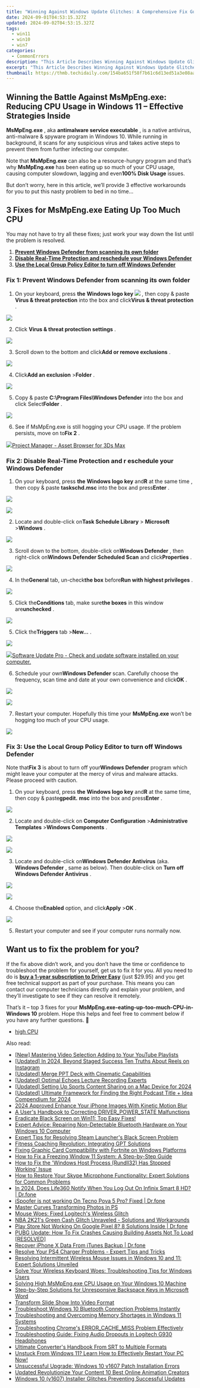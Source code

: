 ```yaml
---
title: "Winning Against Windows Update Glitches: A Comprehensive Fix Guide"
date: 2024-09-01T04:53:15.327Z
updated: 2024-09-02T04:53:15.327Z
tags:
  - win11
  - win10
  - win7
categories:
  - CommonErrors
description: "This Article Describes Winning Against Windows Update Glitches: A Comprehensive Fix Guide"
excerpt: "This Article Describes Winning Against Windows Update Glitches: A Comprehensive Fix Guide"
thumbnail: https://thmb.techidaily.com/154ba651f58f7b61c6d13ed51a3e08aab825faff32ad0111bfbaa0c8293dac8c.jpg
---
```


## Winning the Battle Against MsMpEng.exe: Reducing CPU Usage in Windows 11 – Effective Strategies Inside

**MsMpEng.exe** , aka **antimalware service executable** , is a native antivirus, anti-malware & spyware program in Windows 10\. While running in background, it scans for any suspicious virus and takes active steps to prevent them from further infecting our computer.

 Note that **MsMpEng.exe** can also be a resource-hungry program and that’s why **MsMpEng.exe** has been eating up so much of your CPU usage, causing computer slowdown, lagging and even**100% Disk Usage**  issues.

 But don’t worry, here in this article, we’ll provide 3 effective workarounds for you to put this nasty problem to bed in no time…

## 3 Fixes for MsMpEng.exe Eating Up Too Much CPU

 You may not have to try all these fixes; just work your way down the list until the problem is resolved.

1. **[Prevent Windows Defender from scanning its own folder](https://tools.techidaily.com/drivereasy/download/)**
2. **[Disable Real-Time Protection and reschedule your Windows Defender](https://tools.techidaily.com/drivereasy/download/)**
3. **[Use the Local Group Policy Editor to turn off Windows Defender](https://tools.techidaily.com/drivereasy/download/)**

### **Fix 1: Prevent Windows Defender from scanning its own folder**

1) On your keyboard, press **the**   **Windows logo key ![](https://images.drivereasy.com/wp-content/uploads/2018/04/img_5ae0331bc08e4.png)**  , then copy & paste **Virus & threat protection** into the box and click**Virus & threat protection** .

![](https://images.drivereasy.com/wp-content/uploads/2018/07/img_5b48478e47ae3.jpg)

 2) Click **Virus & threat protection settings** .

![](https://images.drivereasy.com/wp-content/uploads/2018/07/img_5b484832a46a2.jpg)

 3) Scroll down to the bottom and click**Add or remove exclusions** .

![](https://images.drivereasy.com/wp-content/uploads/2018/07/img_5b4848b874e63.jpg)

 4) Click**Add an exclusion** \>**Folder** .

![](https://images.drivereasy.com/wp-content/uploads/2018/07/img_5b484924c3bad.jpg)

 5) Copy & paste **C:\\Program Files\\Windows Defender** into the box and click Select**Folder** .

![](https://images.drivereasy.com/wp-content/uploads/2018/07/img_5b4849bf2c80f.jpg)

 6) See if MsMpEng.exe is still hogging your CPU usage. If the problem persists, move on to**Fix 2** .

<!-- affiliate ads begin -->
<a href="https://secure.2checkout.com/order/checkout.php?PRODS=4709458&QTY=1&AFFILIATE=108875&CART=1"><img src="https://3d-kstudio.com/wp-content/uploads/2019/10/Project-Manager-version-3-1600x900-768x419.jpg" border="0">Project Manager - Asset Browser for 3Ds Max</a>
<!-- affiliate ads end -->
### **Fix 2: Disable Real-Time Protection and r** **eschedule your Windows Defender**

1) On your keyboard, press **the**   **Windows logo key**  and**R** at the same time , then copy & paste **taskschd.msc** into the box and press**Enter** .

![](https://images.drivereasy.com/wp-content/uploads/2018/07/img_5b4823e1f27c3.png)

<!-- affiliate ads begin -->
<a href="https://shop.mondly.com/affiliate.php?ACCOUNT=ATISTUDI&AFFILIATE=108875&PATH=https%3A%2F%2Fwww.mondly.com%3FAFFILIATE%3D108875%26RESOURCE%3D%2BBusiness%2B970x90%2B"><img src="https://secure.avangate.com/images/merchant/69c418c33ec2e1a4267fa9bb77fa1428/business-970x90.gif" border="0"></a>
<!-- affiliate ads end -->
 2) Locate and double-click on**Task Schedule Library** \> **Microsoft** \>**Windows** .

![](https://images.drivereasy.com/wp-content/uploads/2018/07/img_5b48247e04d53.jpg)

 3) Scroll down to the bottom, double-click on**Windows Defender** , then right-click on**Windows Defender Scheduled Scan** and click**Properties** .

![](https://images.drivereasy.com/wp-content/uploads/2018/07/img_5b48254c26e3f.jpg)

 4) In the**General** tab, un-check**the box** before**Run with highest privileges** .

![](https://images.drivereasy.com/wp-content/uploads/2018/07/img_5b4845e5ee219.jpg)

 5) Click the**Conditions** tab, make sure**the boxes** in this window are**unchecked** .

![](https://images.drivereasy.com/wp-content/uploads/2018/07/img_5b48462bea585.jpg)

 5) Click the**Triggers** tab >**New…** .

![](https://images.drivereasy.com/wp-content/uploads/2018/07/img_5b482828900da.png)

<!-- affiliate ads begin -->
<a href="https://order.glarysoft.com/order/checkout.php?PRODS=4691139&QTY=1&AFFILIATE=108875&CART=1"><img src="https://secure.avangate.com/images/merchant/6734fa703f6633ab896eecbdfad8953a/products/SU-200-1.png" border="0">Software Update Pro - Check and update software installed on your computer. </a>
<!-- affiliate ads end -->
 6) Schedule your own**Windows Defender** scan. Carefully choose the frequency, scan time and date at your own convenience and click**OK** .

![](https://images.drivereasy.com/wp-content/uploads/2018/07/img_5b4828bca7be2.jpg)

<!-- affiliate ads begin -->
<a href="https://store.bitdefender.com/affiliate.php?ACCOUNT=BITLATIN&AFFILIATE=108875&PATH=http%3A%2F%2Fwww.bitdefender.com%2Fbusiness%3FAFFILIATE%3D108875%26RESOURCE%3D30%2525%2BOff%2Ball%2BGravityZone%2BProducts"><img src="https://www.bitdefender.com/content/dam/bitdefender/business/campaign/1200X628.png" border="0"></a>
<!-- affiliate ads end -->
 7) Restart your computer. Hopefully this time your **MsMpEng.exe** won’t be hogging too much of your CPU usage.

<!-- affiliate ads begin -->
<a href="https://estore.winxdvd.com/order/checkout.php?PRODS=4081991&QTY=1&AFFILIATE=108875&CART=1"><img src="https://www.winxdvd.com/affiliate/new-banner/wt-500x500.jpg" border="0"></a>
<!-- affiliate ads end -->
### **Fix 3: Use the Local Group Policy Editor to turn off Windows Defender**

 Note that**Fix 3** is about to turn off your**Windows Defender** program which might leave your computer at the mercy of virus and malware attacks. Please proceed with caution.

1) On your keyboard, press **the**   **Windows logo key**  and**R** at the same time, then copy & paste**gpedit.** **msc** into the box and press**Enter** .

![](https://images.drivereasy.com/wp-content/uploads/2018/07/img_5b4829b314bed.png)

 2) Locate and double-click on **Computer Configuration** \>**Administrative Templates** \>**Windows Components** .

![](https://images.drivereasy.com/wp-content/uploads/2018/07/img_5b482ad2bedf6.jpg)

<!-- affiliate ads begin -->
<a href="https://secure.2checkout.com/order/checkout.php?PRODS=45152835&QTY=1&AFFILIATE=108875&CART=1"><img src="https://download.terabyteunlimited.com/banners/ad_800x450_d.jpg" border="0"></a>
<!-- affiliate ads end -->
 3) Locate and double-click on**Windows Defender Antivirus** (aka. **Windows Defender** , same as below). Then double-click on **Turn off Windows Defender Antivirus** .

![](https://images.drivereasy.com/wp-content/uploads/2018/07/img_5b48417e7d299.jpg)

<!-- affiliate ads begin -->
<a href="https://shop.copernic.com/order/checkout.php?PRODS=41033101&QTY=1&AFFILIATE=108875&CART=1"><img src="https://secure.2checkout.com/images/merchant/8d30aa96e72440759f74bd2306c1fa3d/Copernic-2023-Affiliate-728x90-Elite.png" border="0"></a>
<!-- affiliate ads end -->
 4) Choose the**Enabled** option, and click**Apply** \>**OK** .

![](https://images.drivereasy.com/wp-content/uploads/2018/07/img_5b4841ef0331d.jpg)

5) Restart your computer and see if your computer runs normally now.

## Want us to fix the problem for you?

 If the fix above didn’t work, and you don’t have the time or confidence to troubleshoot the problem for yourself, get us to fix it for you. All you need to do is **[buy a 1-year subscription to Driver Easy](https://tools.techidaily.com/drivereasy/download/)**  (just $29.95) and you get free technical support as part of your purchase. This means you can contact our computer technicians directly and explain your problem, and they’ll investigate to see if they can resolve it remotely.

 That’s it – top 3 fixes for your **MsMpEng.exe-eating-up-too-much-CPU-in-Windows 10** problem. Hope this helps and feel free to comment below if you have any further questions. 🙂

* [high CPU](https://tools.techidaily.com/drivereasy/download/)

<ins class="adsbygoogle"
     style="display:block"
     data-ad-format="autorelaxed"
     data-ad-client="ca-pub-7571918770474297"
     data-ad-slot="1223367746"></ins>



<ins class="adsbygoogle"
     style="display:block"
     data-ad-client="ca-pub-7571918770474297"
     data-ad-slot="8358498916"
     data-ad-format="auto"
     data-full-width-responsive="true"></ins>

<span class="atpl-alsoreadstyle">Also read:</span>
<div><ul>
<li><a href="https://extra-approaches.techidaily.com/new-mastering-video-selection-adding-to-your-youtube-playlists/"><u>[New] Mastering Video Selection  Adding to Your YouTube Playlists</u></a></li>
<li><a href="https://instagram-videos.techidaily.com/updated-in-2024-beyond-staged-success-ten-truths-about-reels-on-instagram/"><u>[Updated] In 2024, Beyond Staged Success  Ten Truths About Reels on Instagram</u></a></li>
<li><a href="https://screen-activity-recording.techidaily.com/updated-merge-ppt-deck-with-cinematic-capabilities/"><u>[Updated] Merge PPT Deck with Cinematic Capabilities</u></a></li>
<li><a href="https://video-capture.techidaily.com/updated-optimal-echoes-lecture-recording-experts/"><u>[Updated] Optimal Echoes  Lecture Recording Experts</u></a></li>
<li><a href="https://youtube-tips.techidaily.com/ed-setting-up-sports-content-sharing-on-a-mac-device-for-2024/"><u>[Updated] Setting Up Sports Content Sharing on a Mac Device for 2024</u></a></li>
<li><a href="https://fox-direct.techidaily.com/updated-ultimate-framework-for-finding-the-right-podcast-title-plus-idea-compendium-for-2024/"><u>[Updated] Ultimate Framework for Finding the Right Podcast Title + Idea Compendium for 2024</u></a></li>
<li><a href="https://fox-cloud.techidaily.com/2024-approved-enhance-your-iphone-images-with-kinetic-motion-blur/"><u>2024 Approved  Enhance Your iPhone Images With Kinetic Motion Blur</u></a></li>
<li><a href="https://win-howtos.techidaily.com/a-users-handbook-to-correcting-driverpowerstate-malfunctions/"><u>A User's Handbook to Correcting DRIVER_POWER_STATE Malfunctions</u></a></li>
<li><a href="https://windows11.techidaily.com/eradicate-black-screen-on-win11-top-easy-fixes/"><u>Eradicate Black Screen on Win11: Top Easy Fixes!</u></a></li>
<li><a href="https://win-howtos.techidaily.com/expert-advice-repairing-non-detectable-bluetooth-hardware-on-your-windows-10-computer/"><u>Expert Advice: Repairing Non-Detectable Bluetooth Hardware on Your Windows 10 Computer</u></a></li>
<li><a href="https://program-issues.techidaily.com/expert-tips-for-resolving-steam-launchers-black-screen-problem/"><u>Expert Tips for Resolving Steam Launcher's Black Screen Problem</u></a></li>
<li><a href="https://tech-haven.techidaily.com/fitness-coaching-revolution-integrating-gpt-solutions/"><u>Fitness Coaching Revolution: Integrating GPT Solutions</u></a></li>
<li><a href="https://win-howtos.techidaily.com/fixing-graphic-card-compatibility-with-fortnite-on-windows-platforms/"><u>Fixing Graphic Card Compatibility with Fortnite on Windows Platforms</u></a></li>
<li><a href="https://win-howtos.techidaily.com/how-to-fix-a-freezing-window-11-system-a-step-by-step-guide/"><u>How to Fix a Freezing Window 11 System: A Step-by-Step Guide</u></a></li>
<li><a href="https://win-howtos.techidaily.com/how-to-fix-the-windows-host-process-rundll32-has-stopped-working-issue/"><u>How to Fix the 'Windows Host Process (Rundll32) Has Stopped Working' Issue</u></a></li>
<li><a href="https://win-howtos.techidaily.com/how-to-restore-your-skype-microphone-functionality-expert-solutions-for-common-problems/"><u>How to Restore Your Skype Microphone Functionality: Expert Solutions for Common Problems</u></a></li>
<li><a href="https://review-topics.techidaily.com/in-2024-does-life360-notify-when-you-log-out-on-infinix-smart-8-hd-drfone-by-drfone-virtual-android/"><u>In 2024, Does Life360 Notify When You Log Out On Infinix Smart 8 HD? | Dr.fone</u></a></li>
<li><a href="https://fake-location.techidaily.com/ispoofer-is-not-working-on-tecno-pova-5-pro-fixed-drfone-by-drfone-virtual-android/"><u>iSpoofer is not working On Tecno Pova 5 Pro? Fixed | Dr.fone</u></a></li>
<li><a href="https://extra-information.techidaily.com/master-curves-transforming-photos-in-ps/"><u>Master Curves  Transforming Photos in PS</u></a></li>
<li><a href="https://win-howtos.techidaily.com/mouse-woes-fixed-logitechs-wireless-glitch/"><u>Mouse Woes: Fixed Logitech's Wireless Glitch</u></a></li>
<li><a href="https://win-howtos.techidaily.com/1723207418995-nba-2k21s-green-cash-glitch-unraveled-solutions-and-workarounds/"><u>NBA 2K21's Green Cash Glitch Unraveled - Solutions and Workarounds</u></a></li>
<li><a href="https://fix-guide.techidaily.com/play-store-not-working-on-google-pixel-8-8-solutions-inside-drfone-by-drfone-fix-android-problems-fix-android-problems/"><u>Play Store Not Working On Google Pixel 8? 8 Solutions Inside | Dr.fone</u></a></li>
<li><a href="https://win-howtos.techidaily.com/pubg-update-how-to-fix-crashes-causing-building-assets-not-to-load-resolved/"><u>PUBG Update: How To Fix Crashes Causing Building Assets Not To Load [RESOLVED]</u></a></li>
<li><a href="https://review-topics.techidaily.com/recover-iphone-x-data-from-itunes-backup-drfone-by-drfone-ios-data-recovery-ios-data-recovery/"><u>Recover iPhone X Data From iTunes Backup | Dr.fone</u></a></li>
<li><a href="https://win-howtos.techidaily.com/resolve-your-ps4-charger-problems-expert-tips-and-tricks/"><u>Resolve Your PS4 Charger Problems - Expert Tips and Tricks</u></a></li>
<li><a href="https://win-howtos.techidaily.com/resolving-intermittent-wireless-mouse-issues-in-windows-10-and-11-expert-solutions-unveiled/"><u>Resolving Intermittent Wireless Mouse Issues in Windows 10 and 11: Expert Solutions Unveiled</u></a></li>
<li><a href="https://driver-error.techidaily.com/solve-your-wireless-keyboard-woes-troubleshooting-tips-for-windows-users/"><u>Solve Your Wireless Keyboard Woes: Troubleshooting Tips for Windows Users</u></a></li>
<li><a href="https://win-howtos.techidaily.com/solving-high-msmpengexe-cpu-usage-on-your-windows-10-machine/"><u>Solving High MsMpEng.exe CPU Usage on Your Windows 10 Machine</u></a></li>
<li><a href="https://win-howtos.techidaily.com/step-by-step-solutions-for-unresponsive-backspace-keys-in-microsoft-word/"><u>Step-by-Step Solutions for Unresponsive Backspace Keys in Microsoft Word</u></a></li>
<li><a href="https://visual-screen-recording.techidaily.com/transform-slide-show-into-video-format/"><u>Transform Slide Show Into Video Format</u></a></li>
<li><a href="https://win-howtos.techidaily.com/troubleshoot-windows-10-bluetooth-connection-problems-instantly/"><u>Troubleshoot Windows 10 Bluetooth Connection Problems Instantly</u></a></li>
<li><a href="https://win-howtos.techidaily.com/troubleshooting-and-overcoming-memory-shortages-in-windows-11-systems/"><u>Troubleshooting and Overcoming Memory Shortages in Windows 11 Systems</u></a></li>
<li><a href="https://win-howtos.techidaily.com/troubleshooting-chromes-errorcachemiss-problem-effectively/"><u>Troubleshooting Chrome's ERROR_CACHE_MISS Problem Effectively</u></a></li>
<li><a href="https://win-howtos.techidaily.com/troubleshooting-guide-fixing-audio-dropouts-in-logitech-g930-headphones/"><u>Troubleshooting Guide: Fixing Audio Dropouts in Logitech G930 Headphones</u></a></li>
<li><a href="https://fox-helps.techidaily.com/ultimate-converters-handbook-from-srt-to-multiple-formats/"><u>Ultimate Converter's Handbook  From SRT to Multiple Formats</u></a></li>
<li><a href="https://win-howtos.techidaily.com/unstuck-from-windows-11-learn-how-to-effectively-restart-your-pc-now/"><u>Unstuck From Windows 11? Learn How to Effectively Restart Your PC Now!</u></a></li>
<li><a href="https://win-howtos.techidaily.com/unsuccessful-upgrade-windows-10-v1607-patch-installation-errors/"><u>Unsuccessful Upgrade: Windows 10 v1607 Patch Installation Errors</u></a></li>
<li><a href="https://video-ai-editor.techidaily.com/updated-revolutionize-your-content-10-best-online-animation-creators/"><u>Updated Revolutionize Your Content 10 Best Online Animation Creators</u></a></li>
<li><a href="https://win-howtos.techidaily.com/windows-10-v1607-installer-glitches-preventing-successful-updates/"><u>Windows 10 (v1607) Installer Glitches Preventing Successful Updates</u></a></li>
</ul></div>
